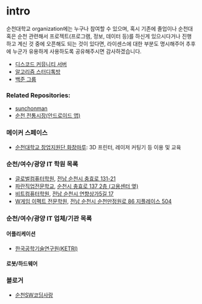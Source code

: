 # intro

순천대학교 organization에는 누구나 참여할 수 있으며, 혹시 기존에 졸업이나 순천대 혹은 순천 관련해서 프로젝트(프로그램, 정보, 데이터 등)를 하신게 있으시다거나 진행하고 계신 것 중에 오픈해도 되는 것이 있다면, 라이센스에 대한 부분도 명시해주어 추후에 누군가 유용하게 사용하도록 공유해주시면 감사하겠습니다.

- [디스코드 커뮤니티 서버](https://discord.gg/ttnekGH)
- [알고리즘 스터디톡방](https://open.kakao.com/o/gR8GvfN)
- [백준 그룹](https://www.acmicpc.net/group/1243)

### Related Repositories:
- [sunchonman](https://github.com/akrnsl32/sunchonman)
- [순천 전통시장(안드로이드 앱)](https://github.com/SangseonNa/sc_market)

### 메이커 스페이스
- [순천대학교 창업지원단 화창마루](http://naver.me/xncEvjBh): 3D 프린터, 레이저 커팅기 등 이용 및 교육

### 순천/여수/광양 IT 학원 목록
- [글로벌컴퓨터학원](http://ghrd.kr), [전남 순천시 충효로 131-21](http://naver.me/Fui7WlzL)
- [파란직업전문학교](https://paranhrd.blog.me), [순천시 충효로 137 2층 (고용센터 옆)](http://naver.me/xHbCioJZ)
- [비트컴퓨터학원](http://cafe.daum.net/bitdesigncomputer), [전남 순천시 연향상가5길 17](http://naver.me/xT7UlxfB)
- [W게임 이펙트 전문학원](http://w-effect.com/), [전남 순천시 순천만정원로 86 지플레이스 504](http://naver.me/xmfki82z)

### 순천/여수/광양 IT 업체/기관 목록

#### 어플리케이션
- [한국공학기술연구원(KETRI)](http://www.ketri.re.kr/ketri/)

#### 로봇/하드웨어

### 블로거
- [순천SW코딩사랑](https://blog.naver.com/jayoo1005)
